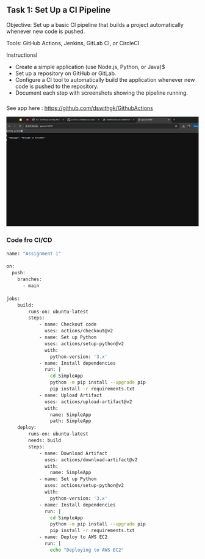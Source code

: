 ## Task 1: Set Up a CI Pipeline

Objective: Set up a basic CI pipeline that builds a project automatically whenever new code is pushed.

Tools: GitHub Actions, Jenkins, GitLab CI, or CircleCI

Instructionsl
- Create a simple application (use Node.js, Python, or Java)$
- Set up a repository on GitHub or GitLab.
- Configure a CI tool to automatically build the application whenever new code is pushed to the repository.
- Document each step with screenshots showing the pipeline running.


###
See app here : https://github.com/dswithgk/GithubActions

<img src = "image.png">


### Code fro CI/CD
```bash
name: "Assignment 1"

on:
  push:
    branches:
      - main

jobs:
    build:
        runs-on: ubuntu-latest
        steps:
            - name: Checkout code
              uses: actions/checkout@v2
            - name: Set up Python
              uses: actions/setup-python@v2
              with:
                python-version: '3.x'
            - name: Install dependencies
              run: |
                cd SimpleApp
                python -m pip install --upgrade pip
                pip install -r requirements.txt
            - name: Upload Artifact
              uses: actions/upload-artifact@v2
              with:
                name: SimpleApp
                path: SimpleApp
    deploy:
        runs-on: ubuntu-latest
        needs: build
        steps:
            - name: Download Artifact
              uses: actions/download-artifact@v2
              with:
                name: SimpleApp
            - name: Set up Python
              uses: actions/setup-python@v2
              with:
                python-version: '3.x'
            - name: Install dependencies
              run: |
                cd SimpleApp
                python -m pip install --upgrade pip
                pip install -r requirements.txt
            - name: Deploy to AWS EC2
              run: |
                echo "Deploying to AWS EC2"
```

